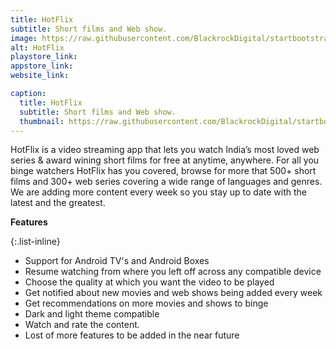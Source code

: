 ```yaml
---
title: HotFlix
subtitle: Short films and Web show.
image: https://raw.githubusercontent.com/BlackrockDigital/startbootstrap-agency/master/src/assets/img/portfolio/01-full.jpg
alt: HotFlix
playstore_link: 
appstore_link: 
website_link: 

caption:
  title: HotFlix
  subtitle: Short films and Web show.
  thumbnail: https://raw.githubusercontent.com/BlackrockDigital/startbootstrap-agency/master/src/assets/img/portfolio/01-thumbnail.jpg
---
```

HotFlix is a video streaming app that lets you watch India’s most loved web series & award
wining short films for free at anytime, anywhere. For all you binge watchers HotFlix has you
covered, browse for more that 500+ short films and 300+ web series covering a wide range of
languages and genres. We are adding more content every week so you stay up to date with the
latest and the greatest.

**Features**

{:.list-inline}
- Support for Android TV's and Android Boxes
- Resume watching from where you left off across any compatible device
- Choose the quality at which you want the video to be played
- Get notified about new movies and web shows being added every week
- Get recommendations on more movies and shows to binge
- Dark and light theme compatible
- Watch and rate the content.
- Lost of more features to be added in the near future 